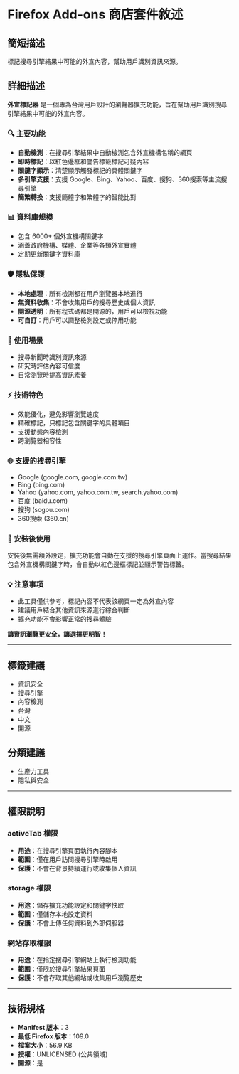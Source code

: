 # Firefox Add-ons 商店套件敘述

## 簡短描述
標記搜尋引擎結果中可能的外宣內容，幫助用戶識別資訊來源。

## 詳細描述

**外宣標記器** 是一個專為台灣用戶設計的瀏覽器擴充功能，旨在幫助用戶識別搜尋引擎結果中可能的外宣內容。

### 🔍 主要功能
- **自動檢測**：在搜尋引擎結果中自動檢測包含外宣機構名稱的網頁
- **即時標記**：以紅色邊框和警告標籤標記可疑內容
- **關鍵字顯示**：清楚顯示觸發標記的具體關鍵字
- **多引擎支援**：支援 Google、Bing、Yahoo、百度、搜狗、360搜索等主流搜尋引擎
- **簡繁轉換**：支援簡體字和繁體字的智能比對

### 📊 資料庫規模
- 包含 6000+ 個外宣機構關鍵字
- 涵蓋政府機構、媒體、企業等各類外宣實體
- 定期更新關鍵字資料庫

### 🛡️ 隱私保護
- **本地處理**：所有檢測都在用戶瀏覽器本地進行
- **無資料收集**：不會收集用戶的搜尋歷史或個人資訊
- **開源透明**：所有程式碼都是開源的，用戶可以檢視功能
- **可自訂**：用戶可以調整檢測設定或停用功能

### 🎯 使用場景
- 搜尋新聞時識別資訊來源
- 研究時評估內容可信度
- 日常瀏覽時提高資訊素養

### ⚡ 技術特色
- 效能優化，避免影響瀏覽速度
- 精確標記，只標記包含關鍵字的具體項目
- 支援動態內容檢測
- 跨瀏覽器相容性

### 🌐 支援的搜尋引擎
- Google (google.com, google.com.tw)
- Bing (bing.com)
- Yahoo (yahoo.com, yahoo.com.tw, search.yahoo.com)
- 百度 (baidu.com)
- 搜狗 (sogou.com)
- 360搜索 (360.cn)

### 🚀 安裝後使用
安裝後無需額外設定，擴充功能會自動在支援的搜尋引擎頁面上運作。當搜尋結果包含外宣機構關鍵字時，會自動以紅色邊框標記並顯示警告標籤。

### 💡 注意事項
- 此工具僅供參考，標記內容不代表該網頁一定為外宣內容
- 建議用戶結合其他資訊來源進行綜合判斷
- 擴充功能不會影響正常的搜尋體驗

**讓資訊瀏覽更安全，讓選擇更明智！**

---

## 標籤建議
- 資訊安全
- 搜尋引擎
- 內容檢測
- 台灣
- 中文
- 開源

## 分類建議
- 生產力工具
- 隱私與安全

---

## 權限說明

### activeTab 權限
- **用途**：在搜尋引擎頁面執行內容腳本
- **範圍**：僅在用戶訪問搜尋引擎時啟用
- **保護**：不會在背景持續運行或收集個人資訊

### storage 權限
- **用途**：儲存擴充功能設定和關鍵字快取
- **範圍**：僅儲存本地設定資料
- **保護**：不會上傳任何資料到外部伺服器

### 網站存取權限
- **用途**：在指定搜尋引擎網站上執行檢測功能
- **範圍**：僅限於搜尋引擎結果頁面
- **保護**：不會存取其他網站或收集用戶瀏覽歷史

---

## 技術規格
- **Manifest 版本**：3
- **最低 Firefox 版本**：109.0
- **檔案大小**：56.9 KB
- **授權**：UNLICENSED (公共領域)
- **開源**：是 
